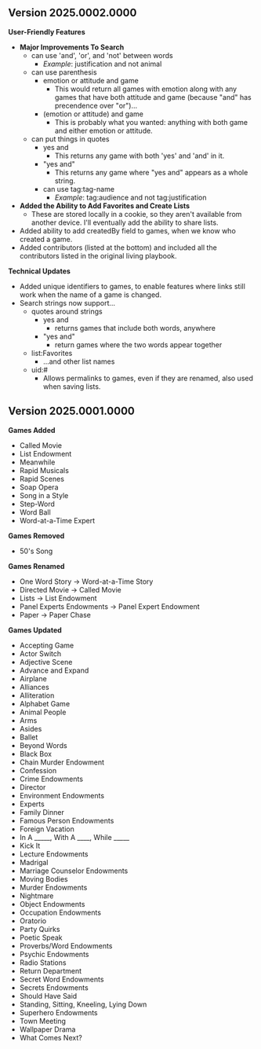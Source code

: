 ## Version 2025.0002.0000

**User-Friendly Features**
- **Major Improvements To Search**
  - can use 'and', 'or', and 'not' between words
    - *Example*: justification and not animal
  - can use parenthesis
    - emotion or attitude and game
      - This would return all games with emotion along with any games that have both attitude and game (because "and" has precendence over "or")...
    - (emotion or attitude) and game
      - This is probably what you wanted: anything with both game and either emotion or attitude.
  - can put things in quotes
    - yes and
      - This returns any game with both 'yes' and 'and' in it.
    - "yes and"
      - This returns any game where "yes and" appears as a whole string.
    - can use tag:tag-name
      - *Example*: tag:audience and not tag:justification
- **Added the Ability to Add Favorites and Create Lists**
    - These are stored locally in a cookie, so they aren't available from another device. I'll eventually add the ability to share lists.
- Added ability to add createdBy field to games, when we know who created a game.
- Added contributors (listed at the bottom) and included all the contributors listed in the original living playbook.

**Technical Updates**
- Added unique identifiers to games, to enable features where links still work when the name of a game is changed.
- Search strings now support...
  - quotes around strings
    - yes and
        - returns games that include both words, anywhere
    - "yes and"
        - return games where the two words appear together
  - list:Favorites
    - ...and other list names
  - uid:#
    - Allows permalinks to games, even if they are renamed, also used when saving lists.

## Version 2025.0001.0000

**Games Added**
- Called Movie
- List Endowment
- Meanwhile
- Rapid Musicals
- Rapid Scenes
- Soap Opera
- Song in a Style
- Step-Word
- Word Ball
- Word-at-a-Time Expert

**Games Removed**
- 50's Song

**Games Renamed**
- One Word Story -> Word-at-a-Time Story
- Directed Movie -> Called Movie
- Lists -> List Endowment
- Panel Experts Endowments -> Panel Expert Endowment
- Paper -> Paper Chase

**Games Updated**
- Accepting Game
- Actor Switch
- Adjective Scene
- Advance and Expand
- Airplane
- Alliances
- Alliteration
- Alphabet Game
- Animal People
- Arms
- Asides
- Ballet
- Beyond Words
- Black Box
- Chain Murder Endowment
- Confession
- Crime Endowments
- Director
- Environment Endowments
- Experts
- Family Dinner
- Famous Person Endowments
- Foreign Vacation
- In A _____, With A ____, While _____
- Kick It
- Lecture Endowments
- Madrigal
- Marriage Counselor Endowments
- Moving Bodies
- Murder Endowments
- Nightmare
- Object Endowments
- Occupation Endowments
- Oratorio
- Party Quirks
- Poetic Speak
- Proverbs/Word Endowments
- Psychic Endowments
- Radio Stations
- Return Department
- Secret Word Endowments
- Secrets Endowments
- Should Have Said
- Standing, Sitting, Kneeling, Lying Down
- Superhero Endowments
- Town Meeting
- Wallpaper Drama
- What Comes Next?
